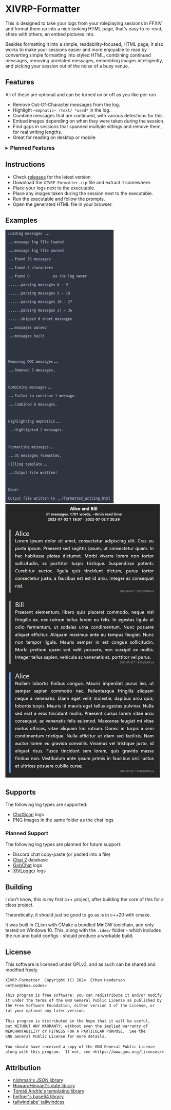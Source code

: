 # XIVRP-Formatter

This is designed to take your logs from your roleplaying sessions in FFXIV and format them up into
a nice looking HTML page, that's easy to re-read, share with others, an embed pictures into.

Besides formatting it into a simple, readability-focused, HTML page, it also works to make your
sessions easier and more enjoyable to read by converting simple formatting into styled HTML,
combining continued messages, removing unrelated messages, embedding images intelligently, and
picking your session out of the noise of a busy venue.

## Features

All of these are optional and can be turned on or off as you like per-run

- Remove Out-Of-Character messages from the log.
- Highlight `~emphatic~ /text/ *used*` in the log.
- Combine messages that are continued, with various detections for this.
- Embed images depending on when they were taken during the session.
- Find gaps in sessions that spanned multiple sittings and remove them, for real writing lengths.
- Great for reading on desktop or mobile.

<details><summary style="cursor:pointer"><h3 style="display:inline">Planned Features</h3></summary>

(Roughly in order of priority)

- Command line arguments to provide specific settings and otherwise use defaults.
- Finding sessions within a larger log.
- Finding sessions across multiple formats provided at once
- Images with `COVER` in their name to be displayed more prominently in some way
- Profile images that match character names in the provided log.
- Finding images automatically. (e.g. finding your XIV folder and checking for screenshots, or
  finding your gshade/reshade settings and checking where screenshots are saved)
- Finding a roleplay session within a larger log.
- More detection for continued messages, e.g. simply the same person talking twice in a row.
- Finding more than one roleplay session in a log, or combining multiple sessions in a larger
  log into one.
- Option to save settings to file, to load when used with command line arguments.
- Finding log files automatically. (e.g. finding your XIVLauncher folder and checking where the
  plugins store their logs)

</details>

## Instructions

- Check [releases](https://github.com/zbee/xivrp-formatter/releases) for the latest version.
- Download the `XIVRP-Formatter.zip` file and extract it somewhere.
- Place your logs next to the executable.
- Place any images taken during the session next to the executable.
- Run the executable and follow the prompts.
- Open the generated HTML file in your browser.

## Examples

<img src="example_usage.jpg" style="display:inline" alt="Example usage" /><img src="example_output.jpg" style="display:inline" alt="Example output" />

## Supports

The following log types are supported:

- [ChatScan](https://github.com/serifine/XIV-Chat-Scanner) logs
- PNG Images in the same folder as the chat logs

### Planned Support

The following log types are planned for future support:

- Discord chat copy-paste (or pasted into a file)
- [Chat 2](https://git.anna.lgbt/anna/ChatTwo/src/branch/main/ChatTwo) database
- [GobChat](https://github.com/MarbleBag/Gobchat) logs
- [XIVLogger](https://github.com/cadaeix/XIVLogger) logs

## Building

I don't know, this is my first c++ project, after building the core of this for a class project.

Theoretically, it should just be good to go as is in c++20 with cmake.

It was built in CLion with CMake a bundled MinGW toolchain, and only tested on Windows 10. This,
along with the `.idea/` folder - which includes the run and build configs - should produce a
workable build.

## License

This software is licensed under GPLv3, and as such can be shared and modified freely.

`XIVRP-Formatter  Copyright (C) 2024  Ethan Henderson <ethan@zbee.codes>`

```
This program is free software: you can redistribute it and/or modify
it under the terms of the GNU General Public License as published by
the Free Software Foundation, either version 3 of the License, or
(at your option) any later version.

This program is distributed in the hope that it will be useful,
but WITHOUT ANY WARRANTY; without even the implied warranty of
MERCHANTABILITY or FITNESS FOR A PARTICULAR PURPOSE.  See the
GNU General Public License for more details.

You should have received a copy of the GNU General Public License
along with this program.  If not, see <https://www.gnu.org/licenses/>.
```

## Attribution

- [nlohman's JSON library](https://github.com/nlohmann/json)
- [HowardHinnant's date library](https://github.com/HowardHinnant/date)
- [Tomáš Andrle's templating library](https://www.catnapgames.com/2013/04/09/nltemplate-html-template-library-for-c/)
- [heifner's base64 library](https://github.com/heifner/base64)
- [tailwindlabs' tailwindcss](https://github.com/tailwindlabs/tailwindcss)
